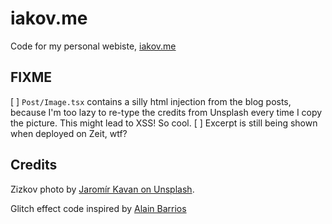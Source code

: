 # iakov.me

Code for my personal webiste, [iakov.me](https://iakov.me/)

## FIXME

[ ] `Post/Image.tsx` contains a silly html injection from the blog posts, because I'm too lazy to re-type the credits from Unsplash every time I copy the picture. This might lead to XSS! So cool.
[ ] Excerpt is still being shown when deployed on Zeit, wtf?

## Credits

Zizkov photo by [Jaromír Kavan on Unsplash](https://unsplash.com/@jerrykavan?utm_source=unsplash&amp;utm_medium=referral&amp;utm_content=creditCopyText).

Glitch effect code inspired by [Alain Barrios](https://codepen.io/AlainBarrios/pen/OEOKgm)